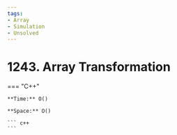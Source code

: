 ```yaml
---
tags:
- Array
- Simulation
- Unsolved
---
```



# 1243. Array Transformation

=== "C++"

    **Time:** O()

    **Space:** O()

    ``` c++
    ```